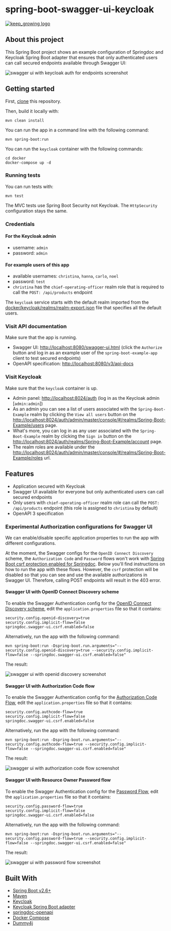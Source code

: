 # spring-boot-swagger-ui-keycloak

[![keep_growing logo](readme-images/logo_250x60.png)](https://keepgrowing.in/)

## About this project

This Spring Boot project shows an example configuration of Springdoc and Keycloak Spring Boot adapter that ensures that 
only authenticated users can call secured endpoints available through Swagger UI:

![swagger ui with keycloak auth for endpoints screenshot](readme-images/swagger-ui-with-keycloak-auth-for-endpoints.png)

## Getting started

First, [clone](https://docs.github.com/en/github/creating-cloning-and-archiving-repositories/cloning-a-repository-from-github/cloning-a-repository)
this repository.

Then, build it locally with:

```shell
mvn clean install
```

You can run the app in a command line with the following command:

```shell
mvn spring-boot:run
```

You can run the `keycloak` container with the following commands:
```shell
cd docker
docker-compose up -d
```

### Running tests

You can run tests with:

```shell
mvn test
```

The MVC tests use Spring Boot Security not Keycloak. The `HttpSecurity` configuration stays the same.

### Credentials

#### For the Keycloak admin

* username: `admin`
* password: `admin`

#### For example users of this app

* available usernames: `christina`, `hanna`, `carlo`, `noel`
* password: `test`
* `christina` has the `chief-operating-officer` realm role that is required to call the `POST: /api/products` endpoint

The `keycloak` service starts with the default realm imported from the
[docker/keycloak/realms/realm-export.json](docker/keycloak/realms/realm-export.json) file that specifies all the default users.

### Visit API documentation

Make sure that the app is running.

* Swagger UI: [http://localhost:8080/swagger-ui.html](http://localhost:8080/swagger-ui.html) 
(click the `Authorize` button and log in as an example user of the `spring-boot-example-app` client to test secured endpoints)
* OpenAPI specification: [http://localhost:8080/v3/api-docs](http://localhost:8080/v3/api-docs)

### Visit Keycloak

Make sure that the `keycloak` container is up.

* Admin panel: [http://localhost:8024/auth](http://localhost:8024/auth) (log in as the Keycloak admin [`admin:admin`])
* As an admin you can see a list of users associated with the `Spring-Boot-Example` realm by clicking the `View all users` button on the 
[http://localhost:8024/auth/admin/master/console/#/realms/Spring-Boot-Example/users](http://localhost:8024/auth/admin/master/console/#/realms/Spring-Boot-Example/users) page.
* What's more, you can log in as any user associated with the `Spring-Boot-Example` realm by clicking the `Sign in` button on the
[http://localhost:8024/auth/realms/Spring-Boot-Example/account](http://localhost:8024/auth/realms/Spring-Boot-Example/account) page.
* The realm roles are available under the [http://localhost:8024/auth/admin/master/console/#/realms/Spring-Boot-Example/roles](http://localhost:8024/auth/admin/master/console/#/realms/Spring-Boot-Example/roles) url.

## Features

* Application secured with Keycloak
* Swagger UI available for everyone but only authenticated users can call secured endpoints
* Only users with `chief-operating-officer` realm role can call the `POST: /api/products` endpoint 
(this role is assigned to `christina` by default)
* OpenAPI 3 specification

### Experimental Authorization configurations for Swagger UI

We can enable/disable specific application properties to run the app with different configurations.

At the moment, the Swagger configs for the `OpenID Connect Discovery` scheme, the `Authorization Code` and `Password` flows 
won't work with [Spring Boot csrf protection enabled for Springdoc](https://springdoc.org/#how-can-i-enable-csrf-support). 
Below you'll find instructions on how to run the app with these flows. However, the `csrf` protection will be disabled 
so that you can see and use the available authorizations in Swagger UI. Therefore, calling POST endpoints will result 
in the 403 error.

#### Swagger UI with OpenID Connect Discovery scheme

To enable the Swagger Authentication config for the [OpenID Connect Discovery scheme](https://swagger.io/docs/specification/authentication/openid-connect-discovery/),
edit the `application.properties` file so that it contains:

```
security.config.openid-discovery=true
security.config.implicit-flow=false
springdoc.swagger-ui.csrf.enabled=false
```

Alternatively, run the app with the following command:

```shell
mvn spring-boot:run -Dspring-boot.run.arguments="--security.config.openid-discovery=true --security.config.implicit-flow=false --springdoc.swagger-ui.csrf.enabled=false"
```

The result:

![swagger ui with openid discovery screenshot](readme-images/swagger-ui-with-openid-discovery-scheme.png)

#### Swagger UI with Authorization Code flow
To enable the Swagger Authentication config for the [Authorization Code Flow](https://swagger.io/docs/specification/authentication/oauth2/),
edit the `application.properties` file so that it contains:

```
security.config.authcode-flow=true
security.config.implicit-flow=false
springdoc.swagger-ui.csrf.enabled=false
```

Alternatively, run the app with the following command:

```shell
mvn spring-boot:run -Dspring-boot.run.arguments="--security.config.authcode-flow=true --security.config.implicit-flow=false --springdoc.swagger-ui.csrf.enabled=false"
```
The result:

![swagger ui with authorization code flow screenshot](readme-images/swagger-ui-with-auth-code-flow.png)

#### Swagger UI with Resource Owner Password flow
To enable the Swagger Authentication config for the [Password Flow](https://swagger.io/docs/specification/authentication/oauth2/),
edit the `application.properties` file so that it contains:

```
security.config.password-flow=true
security.config.implicit-flow=false
springdoc.swagger-ui.csrf.enabled=false
```

Alternatively, run the app with the following command:

```shell
mvn spring-boot:run -Dspring-boot.run.arguments="--security.config.password-flow=true --security.config.implicit-flow=false --springdoc.swagger-ui.csrf.enabled=false"
```
The result:

![swagger ui with password flow screenshot](readme-images/swagger-ui-with-password-flow.png)

## Built With

* [Spring Boot v2.6+](https://spring.io/projects/spring-boot)
* [Maven](https://maven.apache.org/)
* [Keycloak](https://www.keycloak.org/)
* [Keycloak Spring Boot adapter](https://www.keycloak.org/docs/latest/securing_apps/#_spring_boot_adapter)
* [springdoc-openapi](https://springdoc.org/)
* [Docker Compose](https://docs.docker.com/compose/)
* [Dummy4j](https://daniel-frak.github.io/dummy4j/)
